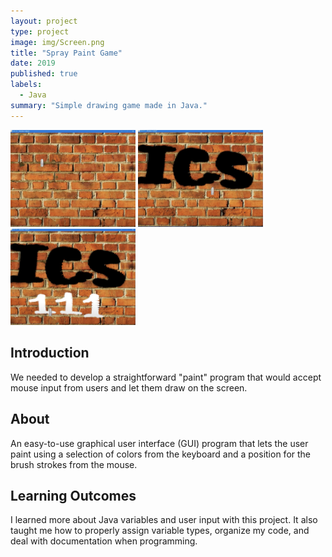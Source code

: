 ```yaml
---
layout: project
type: project
image: img/Screen.png
title: "Spray Paint Game"
date: 2019
published: true
labels:
  - Java
summary: "Simple drawing game made in Java."
---
```


<div class="text-center p-4">
  <img width="200px" src="../img/Game1.png" class="img-thumbnail" >
  <img width="200px" src="../img/Game2.png" class="img-thumbnail" >
  <img width="200px" src="../img/Game3.png" class="img-thumbnail" >
</div>

<h2 id="Introduction">Introduction</h2>
We needed to develop a straightforward "paint" program that would accept mouse input from users and let them draw on the screen.

<h2 id="About">About</h2>

An easy-to-use graphical user interface (GUI) program that lets the user paint using a selection of colors from the keyboard and a position for the brush strokes from the mouse.

<h2 id="learning-outcomes">Learning Outcomes</h2>

I learned more about Java variables and user input with this project. It also taught me how to properly assign variable types, organize my code, and deal with documentation when programming.
```
